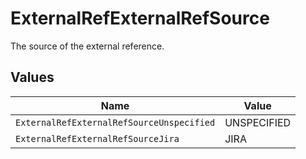 # ExternalRefExternalRefSource

 The source of the external reference.



## Values

| Name                                      | Value                                     |
| ----------------------------------------- | ----------------------------------------- |
| `ExternalRefExternalRefSourceUnspecified` | UNSPECIFIED                               |
| `ExternalRefExternalRefSourceJira`        | JIRA                                      |